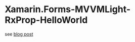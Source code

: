 # Xamarin.Forms-MVVMLight-RxProp-HelloWorld

see [blog post](http://okazuki.hatenablog.com/entry/2015/02/11/233020)
